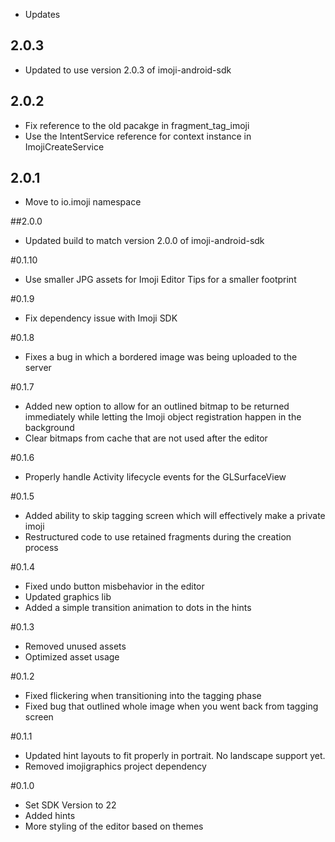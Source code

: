 * Updates

## 2.0.3
* Updated to use version 2.0.3 of imoji-android-sdk 

## 2.0.2
* Fix reference to the old pacakge in fragment_tag_imoji
* Use the IntentService reference for context instance in ImojiCreateService 

## 2.0.1
* Move to io.imoji namespace

##2.0.0
* Updated build to match version 2.0.0 of imoji-android-sdk

#0.1.10
- Use smaller JPG assets for Imoji Editor Tips for a smaller footprint

#0.1.9
- Fix dependency issue with Imoji SDK

#0.1.8
- Fixes a bug in which a bordered image was being uploaded to the server

#0.1.7
- Added new option to allow for an outlined bitmap to be returned immediately while letting the
  Imoji object registration happen in the background
- Clear bitmaps from cache that are not used after the editor

#0.1.6
- Properly handle Activity lifecycle events for the GLSurfaceView

#0.1.5
- Added ability to skip tagging screen which will effectively make a private imoji
- Restructured code to use retained fragments during the creation process

#0.1.4
- Fixed undo button misbehavior in the editor
- Updated graphics lib
- Added a simple transition animation to dots in the hints

#0.1.3
- Removed unused assets
- Optimized asset usage 

#0.1.2
- Fixed flickering when transitioning into the tagging phase
- Fixed bug that outlined whole image when you went back from tagging screen 

#0.1.1
- Updated hint layouts to fit properly in portrait. No landscape support yet.
- Removed imojigraphics project dependency

#0.1.0
- Set SDK Version to 22
- Added hints
- More styling of the editor based on themes
